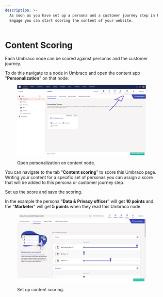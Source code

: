 ```yaml
---
description: >-
  As soon as you have set up a persona and a customer journey step in Umbraco
  Engage you can start scoring the content of your website.
---
```


# Content Scoring

Each Umbraco node can be scored against personas and the customer journey.

To do this navigate to a node in Umbraco and open the content app "**Personalization**" on that node:

<figure><img src="../../../.gitbook/assets/engage-personalization-on-content.png" alt="Open personalization on content node."><figcaption><p>Open personalization on content node.</p></figcaption></figure>

You can navigate to the tab "**Content scoring**" to score this Umbraco page. Writing your content for a specific set of personas you can assign a score that will be added to this persona or customer journey step.

Set up the score and save the scoring.

In the example the persona "**Data & Privacy officer**" will get **10 points** and the "**Marketer**" will get **5 points** when they read this Umbraco node.

<figure><img src="../../../.gitbook/assets/image (14) (1).png" alt="Set up content scoring."><figcaption><p>Set up content scoring.</p></figcaption></figure>
